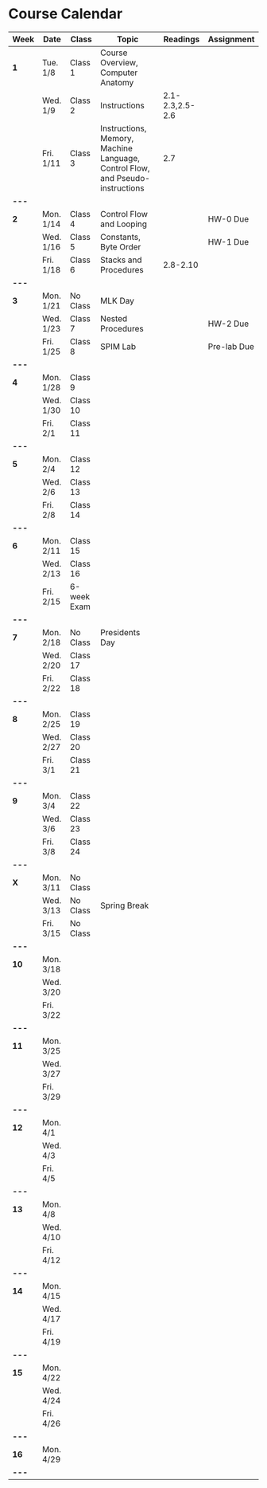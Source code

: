 # Course Calendar

    
| **Week** | **Date**  | **Class**   | **Topic**                                                                     | **Readings**    | **Assignment** |
|----------|-----------|-------------|-------------------------------------------------------------------------------|-----------------|----------------|
| **1**    | Tue. 1/8  | Class 1     | Course Overview, Computer Anatomy                                             |                 |                |
|          | Wed. 1/9  | Class 2     | Instructions                                                                  | 2.1-2.3,2.5-2.6 |                |
|          | Fri. 1/11 | Class 3     | Instructions, Memory, Machine Language, Control Flow, and Pseudo-instructions | 2.7             |                |
| **---**  |           |             |                                                                               |                 |                |
| **2**    | Mon. 1/14 | Class 4     | Control Flow and Looping                                                      |                 | HW-0 Due       |
|          | Wed. 1/16 | Class 5     | Constants, Byte Order                                                         |                 | HW-1 Due       |
|          | Fri. 1/18 | Class 6     | Stacks and Procedures                                                         | 2.8-2.10        |                |
| **---**  |           |             |                                                                               |                 |                |
| **3**    | Mon. 1/21 | No Class    | MLK Day                                                                       |                 |                |
|          | Wed. 1/23 | Class 7     | Nested Procedures                                                             |                 | HW-2 Due       |
|          | Fri. 1/25 | Class 8     | SPIM Lab                                                                      |                 | Pre-lab Due    |
| **---**  |           |             |                                                                               |                 |                |
| **4**    | Mon. 1/28 | Class 9     |                                                                               |                 |                |
|          | Wed. 1/30 | Class 10    |                                                                               |                 |                |
|          | Fri. 2/1  | Class 11    |                                                                               |                 |                |
| **---**  |           |             |                                                                               |                 |                |
| **5**    | Mon. 2/4  | Class 12    |                                                                               |                 |                |
|          | Wed. 2/6  | Class 13    |                                                                               |                 |                |
|          | Fri. 2/8  | Class 14    |                                                                               |                 |                |
| **---**  |           |             |                                                                               |                 |                |
| **6**    | Mon. 2/11 | Class 15    |                                                                               |                 |                |
|          | Wed. 2/13 | Class 16    |                                                                               |                 |                |
|          | Fri. 2/15 | 6-week Exam |                                                                               |                 |                |
| **---**  |           |             |                                                                               |                 |                |
| **7**    | Mon. 2/18 | No Class    | Presidents Day                                                                |                 |                |
|          | Wed. 2/20 | Class 17    |                                                                               |                 |                |
|          | Fri. 2/22 | Class 18    |                                                                               |                 |                |
| **---**  |           |             |                                                                               |                 |                |
| **8**    | Mon. 2/25 | Class 19    |                                                                               |                 |                |
|          | Wed. 2/27 | Class 20    |                                                                               |                 |                |
|          | Fri. 3/1  | Class 21    |                                                                               |                 |                |
| **---**  |           |             |                                                                               |                 |                |
| **9**    | Mon. 3/4  | Class 22    |                                                                               |                 |                |
|          | Wed. 3/6  | Class 23    |                                                                               |                 |                |
|          | Fri. 3/8  | Class 24    |                                                                               |                 |                |
| **---**  |           |             |                                                                               |                 |                |
| **X**    | Mon. 3/11 | No Class    |                                                                               |                 |                |
|          | Wed. 3/13 | No Class    | Spring Break                                                                  |                 |                |
|          | Fri. 3/15 | No Class    |                                                                               |                 |                |
| **---**  |           |             |                                                                               |                 |                |
| **10**   | Mon. 3/18 |             |                                                                               |                 |                |
|          | Wed. 3/20 |             |                                                                               |                 |                |
|          | Fri. 3/22 |             |                                                                               |                 |                |
| **---**  |           |             |                                                                               |                 |                |
| **11**   | Mon. 3/25 |             |                                                                               |                 |                |
|          | Wed. 3/27 |             |                                                                               |                 |                |
|          | Fri. 3/29 |             |                                                                               |                 |                |
| **---**  |           |             |                                                                               |                 |                |
| **12**   | Mon. 4/1  |             |                                                                               |                 |                |
|          | Wed. 4/3  |             |                                                                               |                 |                |
|          | Fri. 4/5  |             |                                                                               |                 |                |
| **---**  |           |             |                                                                               |                 |                |
| **13**   | Mon. 4/8  |             |                                                                               |                 |                |
|          | Wed. 4/10 |             |                                                                               |                 |                |
|          | Fri. 4/12 |             |                                                                               |                 |                |
| **---**  |           |             |                                                                               |                 |                |
| **14**   | Mon. 4/15 |             |                                                                               |                 |                |
|          | Wed. 4/17 |             |                                                                               |                 |                |
|          | Fri. 4/19 |             |                                                                               |                 |                |
| **---**  |           |             |                                                                               |                 |                |
| **15**   | Mon. 4/22 |             |                                                                               |                 |                |
|          | Wed. 4/24 |             |                                                                               |                 |                |
|          | Fri. 4/26 |             |                                                                               |                 |                |
| **---**  |           |             |                                                                               |                 |                |
| **16**   | Mon. 4/29 |             |                                                                               |                 |                |
| **---**  |           |             |                                                                               |                 |                |



